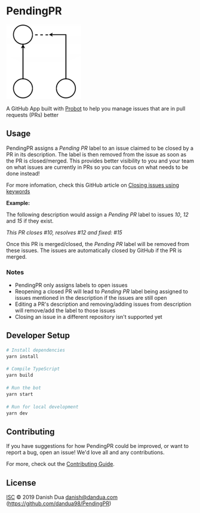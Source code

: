 # PendingPR

<img alt="PendingPR logo" src="./docs/resources/logo.png" width="200">

A GitHub App built with [Probot](https://github.com/probot/probot) to help you manage issues that are in pull requests (PRs) better

## Usage

PendingPR assigns a _Pending PR_ label to an issue claimed to be closed by a PR in its
description. The label is then removed from the issue as soon as the PR is closed/merged. This
provides better visibility to you and your team on what issues are currently in PRs so you can focus
on what needs to be done instead!

For more infomation, check this GitHub article on [Closing issues using keywords](https://help.github.com/en/articles/closing-issues-using-keywords)

**Example:**

The following description would assign a _Pending PR_ label to issues _10_, _12_ and _15_ if they exist.

_This PR closes #10, resolves #12 and fixed: #15_

Once this PR is merged/closed, the _Pending PR_ label will be removed from these issues. The issues
are automatically closed by GitHub if the PR is merged.

### Notes

- PendingPR only assigns labels to open issues
- Reopening a closed PR will lead to _Pending PR_ label being assigned to issues mentioned in the
  description if the issues are still open
- Editing a PR's description and removing/adding issues from description will remove/add the label to
  those issues
- Closing an issue in a different repository isn't supported yet

## Developer Setup

```sh
# Install dependencies
yarn install

# Compile TypeScript
yarn build

# Run the bot
yarn start

# Run for local development
yarn dev
```

## Contributing

If you have suggestions for how PendingPR could be improved, or want to report a bug, open an issue! We'd love all and any contributions.

For more, check out the [Contributing Guide](CONTRIBUTING.md).

## License

[ISC](LICENSE) © 2019 Danish Dua <danish@dandua.com> (https://github.com/dandua98/PendingPR)
